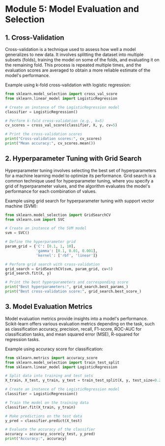 # Module 5: Model Evaluation and Selection

## 1. Cross-Validation
Cross-validation is a technique used to assess how well a model generalizes to new data. It involves splitting the dataset into multiple subsets (folds), training the model on some of the folds, and evaluating it on the remaining fold. This process is repeated multiple times, and the evaluation scores are averaged to obtain a more reliable estimate of the model's performance.

Example using k-fold cross-validation with logistic regression:
```python
from sklearn.model_selection import cross_val_score
from sklearn.linear_model import LogisticRegression

# Create an instance of the LogisticRegression model
classifier = LogisticRegression()

# Perform k-fold cross-validation (e.g., k=5)
cv_scores = cross_val_score(classifier, X, y, cv=5)

# Print the cross-validation scores
print("Cross-validation scores:", cv_scores)
print("Mean accuracy:", cv_scores.mean())
```

## 2. Hyperparameter Tuning with Grid Search
Hyperparameter tuning involves selecting the best set of hyperparameters for a machine learning model to optimize its performance. Grid search is a common technique used for hyperparameter tuning, where you specify a grid of hyperparameter values, and the algorithm evaluates the model's performance for each combination of values.

Example using grid search for hyperparameter tuning with support vector machine (SVM):
```python
from sklearn.model_selection import GridSearchCV
from sklearn.svm import SVC

# Create an instance of the SVM model
svm = SVC()

# Define the hyperparameter grid
param_grid = {'C': [0.1, 1, 10],
              'gamma': [0.1, 0.01, 0.001],
              'kernel': ['rbf', 'linear']}

# Perform grid search with cross-validation
grid_search = GridSearchCV(svm, param_grid, cv=5)
grid_search.fit(X, y)

# Print the best hyperparameters and corresponding score
print("Best hyperparameters:", grid_search.best_params_)
print("Best cross-validation score:", grid_search.best_score_)
```

## 3. Model Evaluation Metrics
Model evaluation metrics provide insights into a model's performance. Scikit-learn offers various evaluation metrics depending on the task, such as classification accuracy, precision, recall, F1-score, ROC-AUC for classification tasks, and mean squared error (MSE), R-squared for regression tasks.

Example using accuracy score for classification:
```python
from sklearn.metrics import accuracy_score
from sklearn.model_selection import train_test_split
from sklearn.linear_model import LogisticRegression

# Split data into training and test sets
X_train, X_test, y_train, y_test = train_test_split(X, y, test_size=0.2, random_state=42)

# Create an instance of the LogisticRegression model
classifier = LogisticRegression()

# Train the model on the training data
classifier.fit(X_train, y_train)

# Make predictions on the test data
y_pred = classifier.predict(X_test)

# Evaluate the accuracy of the classifier
accuracy = accuracy_score(y_test, y_pred)
print("Accuracy:", accuracy)
```
